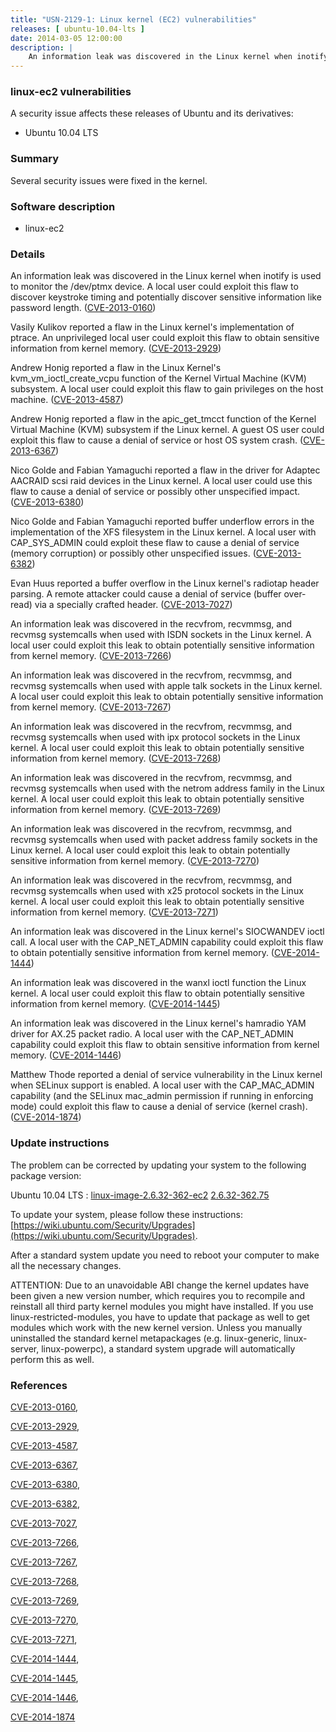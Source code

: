 ```yaml
---
title: "USN-2129-1: Linux kernel (EC2) vulnerabilities"
releases: [ ubuntu-10.04-lts ]
date: 2014-03-05 12:00:00
description: |
    An information leak was discovered in the Linux kernel when inotify is used to monitor the /dev/ptmx device. A local user could exploit this flaw to discover keystroke timing and potentially discover sensitive information like password length. ([CVE-2013-0160](http://people.ubuntu.com/~ubuntu-security/cve/CVE-2013-0160))
--- 
```

 
### linux-ec2 vulnerabilities

A security issue affects these releases of Ubuntu and its derivatives:

* Ubuntu 10.04 LTS

### Summary

Several security issues were fixed in the kernel. 

### Software description

* linux-ec2 

### Details

An information leak was discovered in the Linux kernel when inotify is used to monitor the /dev/ptmx device. A local user could exploit this flaw to discover keystroke timing and potentially discover sensitive information like password length. ([CVE-2013-0160](http://people.ubuntu.com/~ubuntu-security/cve/CVE-2013-0160))

Vasily Kulikov reported a flaw in the Linux kernel&#39;s implementation of ptrace. An unprivileged local user could exploit this flaw to obtain sensitive information from kernel memory. ([CVE-2013-2929](http://people.ubuntu.com/~ubuntu-security/cve/CVE-2013-2929))

Andrew Honig reported a flaw in the Linux Kernel&#39;s kvm_vm_ioctl_create_vcpu function of the Kernel Virtual Machine (KVM) subsystem. A local user could exploit this flaw to gain privileges on the host machine. ([CVE-2013-4587](http://people.ubuntu.com/~ubuntu-security/cve/CVE-2013-4587))

Andrew Honig reported a flaw in the apic_get_tmcct function of the Kernel Virtual Machine (KVM) subsystem if the Linux kernel. A guest OS user could exploit this flaw to cause a denial of service or host OS system crash. ([CVE-2013-6367](http://people.ubuntu.com/~ubuntu-security/cve/CVE-2013-6367))

Nico Golde and Fabian Yamaguchi reported a flaw in the driver for Adaptec AACRAID scsi raid devices in the Linux kernel. A local user could use this flaw to cause a denial of service or possibly other unspecified impact. ([CVE-2013-6380](http://people.ubuntu.com/~ubuntu-security/cve/CVE-2013-6380))

Nico Golde and Fabian Yamaguchi reported buffer underflow errors in the implementation of the XFS filesystem in the Linux kernel. A local user with CAP_SYS_ADMIN could exploit these flaw to cause a denial of service (memory corruption) or possibly other unspecified issues. ([CVE-2013-6382](http://people.ubuntu.com/~ubuntu-security/cve/CVE-2013-6382))

Evan Huus reported a buffer overflow in the Linux kernel&#39;s radiotap header parsing. A remote attacker could cause a denial of service (buffer over- read) via a specially crafted header. ([CVE-2013-7027](http://people.ubuntu.com/~ubuntu-security/cve/CVE-2013-7027))

An information leak was discovered in the recvfrom, recvmmsg, and recvmsg systemcalls when used with ISDN sockets in the Linux kernel. A local user could exploit this leak to obtain potentially sensitive information from kernel memory. ([CVE-2013-7266](http://people.ubuntu.com/~ubuntu-security/cve/CVE-2013-7266))

An information leak was discovered in the recvfrom, recvmmsg, and recvmsg systemcalls when used with apple talk sockets in the Linux kernel. A local user could exploit this leak to obtain potentially sensitive information from kernel memory. ([CVE-2013-7267](http://people.ubuntu.com/~ubuntu-security/cve/CVE-2013-7267))

An information leak was discovered in the recvfrom, recvmmsg, and recvmsg systemcalls when used with ipx protocol sockets in the Linux kernel. A local user could exploit this leak to obtain potentially sensitive information from kernel memory. ([CVE-2013-7268](http://people.ubuntu.com/~ubuntu-security/cve/CVE-2013-7268))

An information leak was discovered in the recvfrom, recvmmsg, and recvmsg systemcalls when used with the netrom address family in the Linux kernel. A local user could exploit this leak to obtain potentially sensitive information from kernel memory. ([CVE-2013-7269](http://people.ubuntu.com/~ubuntu-security/cve/CVE-2013-7269))

An information leak was discovered in the recvfrom, recvmmsg, and recvmsg systemcalls when used with packet address family sockets in the Linux kernel. A local user could exploit this leak to obtain potentially sensitive information from kernel memory. ([CVE-2013-7270](http://people.ubuntu.com/~ubuntu-security/cve/CVE-2013-7270))

An information leak was discovered in the recvfrom, recvmmsg, and recvmsg systemcalls when used with x25 protocol sockets in the Linux kernel. A local user could exploit this leak to obtain potentially sensitive information from kernel memory. ([CVE-2013-7271](http://people.ubuntu.com/~ubuntu-security/cve/CVE-2013-7271))

An information leak was discovered in the Linux kernel&#39;s SIOCWANDEV ioctl call. A local user with the CAP_NET_ADMIN capability could exploit this flaw to obtain potentially sensitive information from kernel memory. ([CVE-2014-1444](http://people.ubuntu.com/~ubuntu-security/cve/CVE-2014-1444))

An information leak was discovered in the wanxl ioctl function the Linux kernel. A local user could exploit this flaw to obtain potentially sensitive information from kernel memory. ([CVE-2014-1445](http://people.ubuntu.com/~ubuntu-security/cve/CVE-2014-1445))

An information leak was discovered in the Linux kernel&#39;s hamradio YAM driver for AX.25 packet radio. A local user with the CAP_NET_ADMIN capability could exploit this flaw to obtain sensitive information from kernel memory. ([CVE-2014-1446](http://people.ubuntu.com/~ubuntu-security/cve/CVE-2014-1446))

Matthew Thode reported a denial of service vulnerability in the Linux kernel when SELinux support is enabled. A local user with the CAP_MAC_ADMIN capability (and the SELinux mac_admin permission if running in enforcing mode) could exploit this flaw to cause a denial of service (kernel crash). ([CVE-2014-1874](http://people.ubuntu.com/~ubuntu-security/cve/CVE-2014-1874)) 

### Update instructions

The problem can be corrected by updating your system to the following package version:

Ubuntu 10.04 LTS
 : [linux-image-2.6.32-362-ec2](https://launchpad.net/ubuntu/+source/linux-ec2) <span> [2.6.32-362.75](https://launchpad.net/ubuntu/+source/linux-ec2/2.6.32-362.75) </span> 

To update your system, please follow these instructions: [https://wiki.ubuntu.com/Security/Upgrades](https://wiki.ubuntu.com/Security/Upgrades).

After a standard system update you need to reboot your computer to make all the necessary changes.

ATTENTION: Due to an unavoidable ABI change the kernel updates have been given a new version number, which requires you to recompile and reinstall all third party kernel modules you might have installed. If you use linux-restricted-modules, you have to update that package as well to get modules which work with the new kernel version. Unless you manually uninstalled the standard kernel metapackages (e.g. linux-generic, linux-server, linux-powerpc), a standard system upgrade will automatically perform this as well. 

### References

 [CVE-2013-0160](http://people.ubuntu.com/~ubuntu-security/cve/CVE-2013-0160), 

 [CVE-2013-2929](http://people.ubuntu.com/~ubuntu-security/cve/CVE-2013-2929), 

 [CVE-2013-4587](http://people.ubuntu.com/~ubuntu-security/cve/CVE-2013-4587), 

 [CVE-2013-6367](http://people.ubuntu.com/~ubuntu-security/cve/CVE-2013-6367), 

 [CVE-2013-6380](http://people.ubuntu.com/~ubuntu-security/cve/CVE-2013-6380), 

 [CVE-2013-6382](http://people.ubuntu.com/~ubuntu-security/cve/CVE-2013-6382), 

 [CVE-2013-7027](http://people.ubuntu.com/~ubuntu-security/cve/CVE-2013-7027), 

 [CVE-2013-7266](http://people.ubuntu.com/~ubuntu-security/cve/CVE-2013-7266), 

 [CVE-2013-7267](http://people.ubuntu.com/~ubuntu-security/cve/CVE-2013-7267), 

 [CVE-2013-7268](http://people.ubuntu.com/~ubuntu-security/cve/CVE-2013-7268), 

 [CVE-2013-7269](http://people.ubuntu.com/~ubuntu-security/cve/CVE-2013-7269), 

 [CVE-2013-7270](http://people.ubuntu.com/~ubuntu-security/cve/CVE-2013-7270), 

 [CVE-2013-7271](http://people.ubuntu.com/~ubuntu-security/cve/CVE-2013-7271), 

 [CVE-2014-1444](http://people.ubuntu.com/~ubuntu-security/cve/CVE-2014-1444), 

 [CVE-2014-1445](http://people.ubuntu.com/~ubuntu-security/cve/CVE-2014-1445), 

 [CVE-2014-1446](http://people.ubuntu.com/~ubuntu-security/cve/CVE-2014-1446), 

 [CVE-2014-1874](http://people.ubuntu.com/~ubuntu-security/cve/CVE-2014-1874)
 
